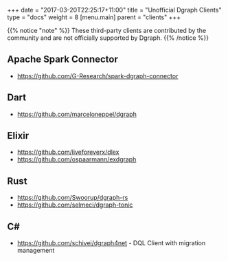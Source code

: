 +++
date = "2017-03-20T22:25:17+11:00"
title = "Unofficial Dgraph Clients"
type = "docs"
weight = 8
[menu.main]
    parent = "clients"
+++

{{% notice "note" %}}
These third-party clients are contributed by the community and are not officially supported by Dgraph.
{{% /notice %}}


## Apache Spark Connector

- https://github.com/G-Research/spark-dgraph-connector

## Dart

- https://github.com/marceloneppel/dgraph

## Elixir

- https://github.com/liveforeverx/dlex
- https://github.com/ospaarmann/exdgraph

## Rust

- https://github.com/Swoorup/dgraph-rs
- https://github.com/selmeci/dgraph-tonic

## C#
- https://github.com/schivei/dgraph4net - DQL Client with migration management



